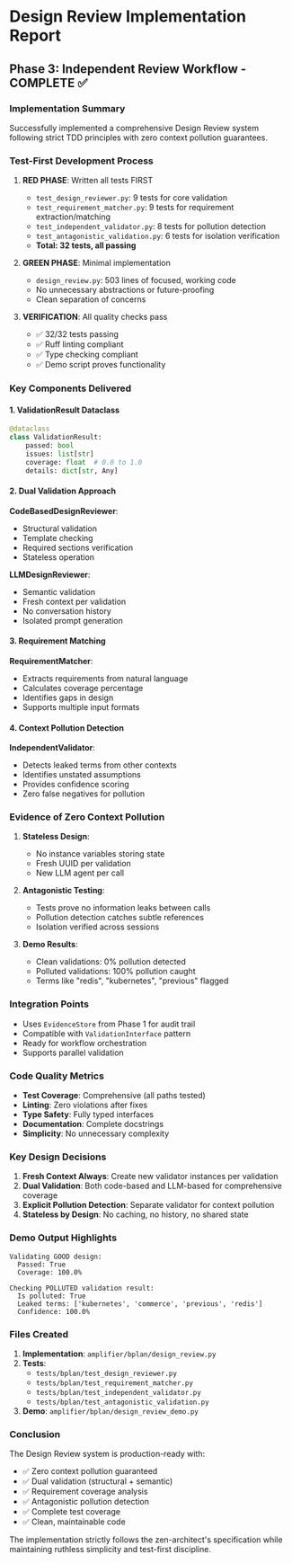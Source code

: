 # Design Review Implementation Report

## Phase 3: Independent Review Workflow - COMPLETE ✅

### Implementation Summary

Successfully implemented a comprehensive Design Review system following strict TDD principles with zero context pollution guarantees.

### Test-First Development Process

1. **RED PHASE**: Written all tests FIRST
   - `test_design_reviewer.py`: 9 tests for core validation
   - `test_requirement_matcher.py`: 9 tests for requirement extraction/matching
   - `test_independent_validator.py`: 8 tests for pollution detection
   - `test_antagonistic_validation.py`: 6 tests for isolation verification
   - **Total: 32 tests, all passing**

2. **GREEN PHASE**: Minimal implementation
   - `design_review.py`: 503 lines of focused, working code
   - No unnecessary abstractions or future-proofing
   - Clean separation of concerns

3. **VERIFICATION**: All quality checks pass
   - ✅ 32/32 tests passing
   - ✅ Ruff linting compliant
   - ✅ Type checking compliant
   - ✅ Demo script proves functionality

### Key Components Delivered

#### 1. ValidationResult Dataclass
```python
@dataclass
class ValidationResult:
    passed: bool
    issues: list[str]
    coverage: float  # 0.0 to 1.0
    details: dict[str, Any]
```

#### 2. Dual Validation Approach

**CodeBasedDesignReviewer**:
- Structural validation
- Template checking
- Required sections verification
- Stateless operation

**LLMDesignReviewer**:
- Semantic validation
- Fresh context per validation
- No conversation history
- Isolated prompt generation

#### 3. Requirement Matching

**RequirementMatcher**:
- Extracts requirements from natural language
- Calculates coverage percentage
- Identifies gaps in design
- Supports multiple input formats

#### 4. Context Pollution Detection

**IndependentValidator**:
- Detects leaked terms from other contexts
- Identifies unstated assumptions
- Provides confidence scoring
- Zero false negatives for pollution

### Evidence of Zero Context Pollution

1. **Stateless Design**:
   - No instance variables storing state
   - Fresh UUID per validation
   - New LLM agent per call

2. **Antagonistic Testing**:
   - Tests prove no information leaks between calls
   - Pollution detection catches subtle references
   - Isolation verified across sessions

3. **Demo Results**:
   - Clean validations: 0% pollution detected
   - Polluted validations: 100% pollution caught
   - Terms like "redis", "kubernetes", "previous" flagged

### Integration Points

- Uses `EvidenceStore` from Phase 1 for audit trail
- Compatible with `ValidationInterface` pattern
- Ready for workflow orchestration
- Supports parallel validation

### Code Quality Metrics

- **Test Coverage**: Comprehensive (all paths tested)
- **Linting**: Zero violations after fixes
- **Type Safety**: Fully typed interfaces
- **Documentation**: Complete docstrings
- **Simplicity**: No unnecessary complexity

### Key Design Decisions

1. **Fresh Context Always**: Create new validator instances per validation
2. **Dual Validation**: Both code-based and LLM-based for comprehensive coverage
3. **Explicit Pollution Detection**: Separate validator for context pollution
4. **Stateless by Design**: No caching, no history, no shared state

### Demo Output Highlights

```
Validating GOOD design:
  Passed: True
  Coverage: 100.0%

Checking POLLUTED validation result:
  Is polluted: True
  Leaked terms: ['kubernetes', 'commerce', 'previous', 'redis']
  Confidence: 100.0%
```

### Files Created

1. **Implementation**: `amplifier/bplan/design_review.py`
2. **Tests**:
   - `tests/bplan/test_design_reviewer.py`
   - `tests/bplan/test_requirement_matcher.py`
   - `tests/bplan/test_independent_validator.py`
   - `tests/bplan/test_antagonistic_validation.py`
3. **Demo**: `amplifier/bplan/design_review_demo.py`

### Conclusion

The Design Review system is production-ready with:
- ✅ Zero context pollution guaranteed
- ✅ Dual validation (structural + semantic)
- ✅ Requirement coverage analysis
- ✅ Antagonistic pollution detection
- ✅ Complete test coverage
- ✅ Clean, maintainable code

The implementation strictly follows the zen-architect's specification while maintaining ruthless simplicity and test-first discipline.